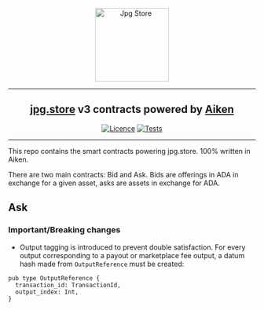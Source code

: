 <div align="center">
  <img src="https://avatars.githubusercontent.com/u/98781883?s=200&v=4" alt="Jpg Store" height="150" />

  <hr />
    <h2 align="center" style="border-bottom: none">
      <a href="https://jpg.store">jpg.store</a> v3 contracts powered by <a href="https://aiken-lang.org">Aiken</a>
    </h2>

[![Licence](https://img.shields.io/github/license/jpg-store/contracts-v3)](https://github.com/jpg-store/contracts-v3/blob/main/LICENSE)
[![Tests](https://github.com/jpg-store/contracts-v3/actions/workflows/tests.yaml/badge.svg?branch=main)](https://github.com/jpg-store/contracts-v3/actions/workflows/tests.yaml)

  <hr />
</div>

This repo contains the smart contracts powering jpg.store. 100% written in
Aiken.

There are two main contracts: Bid and Ask. Bids are offerings in ADA in exchange
for a given asset, asks are assets in exchange for ADA.

## Ask

### Important/Breaking changes

- Output tagging is introduced to prevent double satisfaction. For every output
  corresponding to a payout or marketplace fee output, a datum hash made from
  `OutputReference` must be created:

```gleam
pub type OutputReference {
  transaction_id: TransactionId,
  output_index: Int,
}
```

